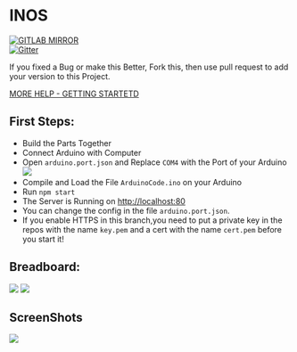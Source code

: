 # INOS

[![GITLAB MIRROR](https://img.shields.io/badge/GitLab-Mirror-orange)](https://gitlab.com/Sharkbyteprojects/Arduino-Web-Service-Example)  
[![Gitter](https://badges.gitter.im/Sharkbyteprojects/AWEBService.svg)](https://gitter.im/Sharkbyteprojects/AWEBService?utm_source=badge&utm_medium=badge&utm_campaign=pr-badge)

If you fixed a Bug or make this Better, Fork this, then use pull request to add your version to this Project.

[MORE HELP - GETTING STARTETD](https://github.com/Sharkbyteprojects/Arduino-Web-Service-Example/wiki)

## First Steps:

- Build the Parts Together
- Connect Arduino with Computer
- Open `arduino.port.json` and Replace `COM4` with the Port of your Arduino ![](https://user-content.gitter-static.net/d0253a962bbdeba6b255ec43e435d8b2ad2e5a35/68747470733a2f2f66696c65732e6769747465722e696d2f536861726b6279746570726f6a656374732f41574542536572766963652f685162692f7468756d622f484f57544f2e706e67)
- Compile and Load the File `ArduinoCode.ino` on your Arduino
- Run `npm start`
- The Server is Running on [http://localhost:80](http://localhost)
- You can change the config in the file `arduino.port.json`.
- If you enable HTTPS in this branch,you need to put a private key in the repos with the name `key.pem` and a cert with the name `cert.pem` before you start it!

## Breadboard:

![](https://sharkbyteprojects.github.io/Arduino-Web-Service-Example/hardware/Breadboard.png)
![](https://sharkbyteprojects.github.io/Arduino-Web-Service-Example/hardware/plan.png)

## ScreenShots

![](https://user-images.githubusercontent.com/40953479/82694819-41091b80-9c64-11ea-9091-42ae81184673.png)
